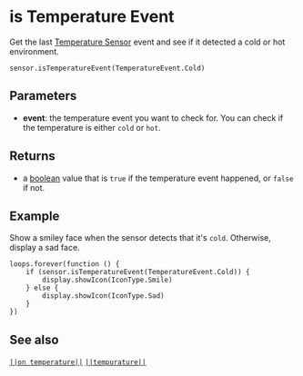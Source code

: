 # is Temperature Event

Get the last [Temperature Sensor](https://www.seeedstudio.com/edu/grove-zero.html "Grove Zero Temperature Sensor") event and see if it detected a cold or hot environment.

```sig
sensor.isTemperatureEvent(TemperatureEvent.Cold)

```

## Parameters

* **event**: the temperature event you want to check for. You can check if the temperature is either `cold` or `hot`.

## Returns

* a [boolean](/types/boolean) value that is `true` if the temperature event happened, or `false` if not.

## Example

Show a smiley face when the sensor detects that it's `cold`. Otherwise, display a sad face.

```blocks
loops.forever(function () {
    if (sensor.isTemperatureEvent(TemperatureEvent.Cold)) {
        display.showIcon(IconType.Smile)
    } else {
        display.showIcon(IconType.Sad)
    }
})
```

## See also

[`||on temperature||`](/reference/sensor/on-temperature) [`||tempurature||`](/reference/sensor/temperature)